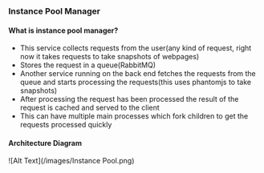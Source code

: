 ### Instance Pool Manager

#### What is instance pool manager?
* This service collects requests from the user(any kind of request, right now it takes requests to take snapshots of webpages)
* Stores the request in a queue(RabbitMQ)
* Another service running on the back end fetches the requests from the queue and starts processing the requests(this uses phantomjs to take snapshots)
* After processing the request has been processed the result of the request is cached and served to the client
* This can have multiple main processes which fork children to get the requests processed quickly

#### Architecture Diagram
![Alt Text](/images/Instance Pool.png)
